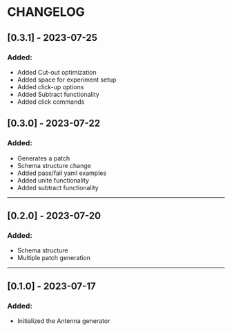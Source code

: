# CHANGELOG

## [0.3.1] - 2023-07-25
### Added:
- Added Cut-out optimization
- Added space for experiment setup
- Added click-up options
- Added Subtract functionality
- Added click commands

## [0.3.0] - 2023-07-22
### Added:
- Generates a patch
- Schema structure change
- Added pass/fail yaml examples 
- Added unite functionality
- Added subtract functionality
---
## [0.2.0] - 2023-07-20
### Added:
- Schema structure 
- Multiple patch generation
---
## [0.1.0] - 2023-07-17
### Added:
- Initialized the Antenna generator
